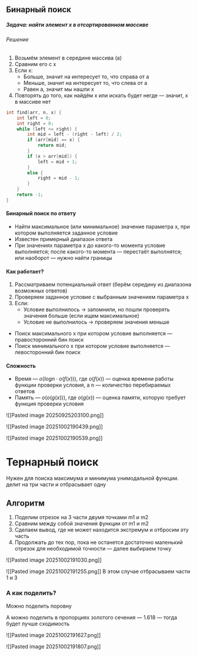 ## Бинарный поиск

##### Задача: найти элемент x в отсортированном массиве
###### Решение

1. Возьмём элемент в середине массива (а)
2. Сравним его с x
3. Если x:
	- Больше, значит на интересует то, что справа от a
	- Меньше, значит на интересует то, что слева от a
	- Равен a, значит мы нашли x
4. Повторять до того, как найдём x или искать будет негде — значит, x в массиве нет

```c++
int find(arr, n, x) {
	int left = 0;
	int right = 0;
	while (left <= right) {
		int mid = left - (right - left) / 2;
		if (arr[mid] == x) {
			return mid;
		} 
		if (x > arr[mid]) {
			left = mid + 1;
		}
		else {
			right = mid - 1;
		}
	}
	return -1;
}
```
#### Бинарный поиск по ответу
- Найти максимальное (или минимальное) значение параметра x, при котором выполняется заданное условие 
- Известен примерный диапазон ответа
- При значениях параметра x до какого-то момента условие выполняется; после какого-то момента — перестаёт выполнятся; или наоборот — нужно найти границы
#### Как работает?
1. Рассматриваем потенциальный ответ (берём середину из диапазона возможных ответов)
2. Проверяем заданное условие с выбранным значением параметра x
3. Если:
	- Условие выполнилось -> запомнили, но пошли проверять значения больше (если ищем максимальное)
	- Условие не выполнилось -> проверяем значения меньше
- Поиск максимального x при котором условие выполняется — правосторонний бин поиск
- Поиск минимального x при котором условие выполняется — левосторонний бин поиск
#### Сложность
- Время — $o(log n ⋅ o(f(x)))$, где $o(f(x))$ — оценка времени работы функции проверки условия, а n — количество перебираемых ответов
- Память — $o(o(g(x)))$, где $o(g(x))$ — оценка памяти, которую требует функция проверки условия

![[Pasted image 20250925203100.png]]

![[Pasted image 20251002190439.png]]

![[Pasted image 20251002190539.png]]
# Тернарный поиск

Нужен для поиска максимума и минимума унимодальной функции. делит на три части и отбрасывает одну

## Алгоритм

1. Поделим отрезок на 3 части двумя точками m1 и m2
2. Сравним между собой значения функции от m1 и m2
3. Сделаем вывод, где не может находится экстремум и отбросим эту часть 
4. Продолжать до тех пор, пока не останется достаточно маленький отрезок для необходимой точности — далее выбираем точку

![[Pasted image 20251002191030.png]]

![[Pasted image 20251002191255.png]]
В этом случае отбрасываем части 1 и 3
### А как поделить?

Можно поделить поровну

А можно поделить в пропорциях золотого сечения — 1.618 — тогда будет лучше сходимость

![[Pasted image 20251002191627.png]]

![[Pasted image 20251002191807.png]]
